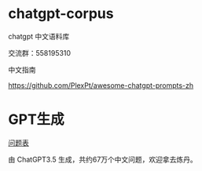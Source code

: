 # chatgpt-corpus
chatgpt 中文语料库

交流群：558195310

中文指南

https://github.com/PlexPt/awesome-chatgpt-prompts-zh

# GPT生成

[问题表](./question/README.md)

由 ChatGPT3.5 生成，共约67万个中文问题，欢迎拿去炼丹。


